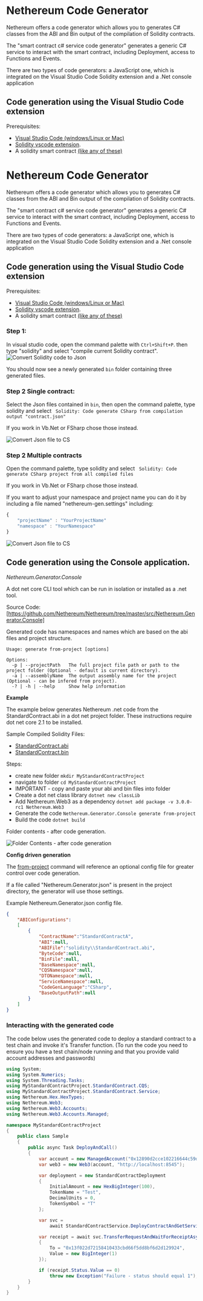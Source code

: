 # Nethereum Code Generator

Nethereum offers a code generator which allows you to generates C# classes from the ABI and Bin output of the compilation of Solidity contracts.

The "smart contract c# service code generator" generates a generic C# service to interact with the smart contract, including Deployment, access to Functions and Events.

There are two types of code generators: a JavaScript one, which is integrated on the Visual Studio Code Solidity extension and a .Net console application

## Code generation using the Visual Studio Code extension

Prerequisites: 

* [Visual Studio Code (windows/Linux or Mac)](https://code.visualstudio.com/) 
* [Solidity vscode extension](https://marketplace.visualstudio.com/items?itemName=JuanBlanco.solidity).
* A solidity smart contract [(like any of these)](http://solidity.readthedocs.io/en/develop/solidity-by-example.html)

# Nethereum Code Generator

Nethereum offers a code generator which allows you to generates C# classes from the ABI and Bin output of the compilation of Solidity contracts.

The "smart contract c# service code generator" generates a generic C# service to interact with the smart contract, including Deployment, access to Functions and Events.

There are two types of code generators: a JavaScript one, which is integrated on the Visual Studio Code Solidity extension and a .Net console application

## Code generation using the Visual Studio Code extension

Prerequisites: 

* [Visual Studio Code (windows/Linux or Mac)](https://code.visualstudio.com/) 
* [Solidity vscode extension](https://marketplace.visualstudio.com/items?itemName=JuanBlanco.solidity).
* A solidity smart contract [(like any of these)](http://solidity.readthedocs.io/en/develop/solidity-by-example.html)

### Step 1:

In visual studio code, open the command palette with ``` Ctrl+Shift+P ```. then type "solidity" and select "compile current Solidity contract".
![Convert Solidity code to Json](screenshots/how-to-use-console-generator1.gif)

You should now see a newly generated ``` bin ``` folder containing three generated files.

### Step 2 Single contract:

Select the Json files contained in ``` bin ```, then open the command palette, type solidity and select ``` Solidity: Code generate CSharp from compilation output "contract.json"```

If you work in Vb.Net or FSharp chose those instead.

![Convert Json file to CS](screenshots/code-generation-single-contract.gif)


### Step 2 Multiple contracts

Open the command palette, type solidity and select ``` Solidity: Code generate CSharp project from all compiled files```

If you work in Vb.Net or FSharp chose those instead.

If you want to adjust your namespace and project name you can do it by including a file named "nethereum-gen.settings" including:

```javascript
{
    "projectName" : "YourProjectName"
    "namespace" : "YourNamespace"
}
```

![Convert Json file to CS](screenshots/code-generation-mutltiple.contracts.gif)

## Code generation using the Console application.

*Nethereum.Generator.Console*

A dot net core CLI tool which can be run in isolation or installed as a .net tool.

Source Code: [https://github.com/Nethereum/Nethereum/tree/master/src/Nethereum.Generator.Console]

Generated code has namespaces and names which are based on the abi files and project structure.

```
Usage: generate from-project [options]

Options:
  -p | --projectPath   The full project file path or path to the project folder (Optional - default is current directory).
  -a | --assemblyName  The output assembly name for the project (Optional - can be infered from project).
  -? | -h | --help     Show help information

```

**Example**

The example below generates Nethereum .net code from the StandardContract.abi in a dot net project folder.
These instructions require dot net core 2.1 to be installed.

Sample Compiled Solidity Files:
* [StandardContract.abi](sample-contracts/StandardContract.abi)
* [StandardContract.bin](sample-contracts/StandardContract.bin)

Steps:
- create new folder  ``` mkdir MyStandardContractProject ```
- navigate to folder ``` cd MyStandardContractProject ```
- IMPORTANT - copy and paste your abi and bin files into folder
- Create a dot net class library ``` dotnet new classLib ```
- Add Nethereum.Web3 as a dependency ``` dotnet add package -v 3.0.0-rc1 Nethereum.Web3 ```
- Generate the code ``` Nethereum.Generator.Console generate from-project ```
- Build the code ``` dotnet build ```

Folder contents - after code generation.

![Folder Contents - after code generation](screenshots/from-project-folder-contents-after-0.PNG "Folder Contents - after code generation")

**Config driven generation**

The [from-project](#from-project) command will reference an optional config file for greater control over code generation.

If a file called "Nethereum.Generator.json" is present in the project directory, the generator will use those settings.

Example Nethereum.Generator.json config file.
``` json
{
	"ABIConfigurations":
	[
		{
			"ContractName":"StandardContractA",
			"ABI":null,
			"ABIFile":"solidity\\StandardContract.abi",
			"ByteCode":null,
			"BinFile":null,
			"BaseNamespace":null,
			"CQSNamespace":null,
			"DTONamespace":null,
			"ServiceNamespace":null,
			"CodeGenLanguage":"CSharp",
			"BaseOutputPath":null
		}
	]
}
```

### Interacting with the generated code

The code below uses the generated code to deploy a standard contract to a test chain and invoke it's Transfer function.
(To run the code you need to ensure you have a test chain/node running and that you provide valid account addresses and passwords)

``` csharp
using System;
using System.Numerics;
using System.Threading.Tasks;
using MyStandardContractProject.StandardContract.CQS;
using MyStandardContractProject.StandardContract.Service;
using Nethereum.Hex.HexTypes;
using Nethereum.Web3;
using Nethereum.Web3.Accounts;
using Nethereum.Web3.Accounts.Managed;

namespace MyStandardContractProject
{
    public class Sample
    {
        public async Task DeployAndCall()
        {
            var account = new ManagedAccount("0x12890d2cce102216644c59dae5baed380d84830c", "password");
            var web3 = new Web3(account, "http://localhost:8545");

            var deployment = new StandardContractDeployment
            {
                InitialAmount = new HexBigInteger(100),
                TokenName = "Test",
                DecimalUnits = 0,
                TokenSymbol = "T"
            };

            var svc =
                await StandardContractService.DeployContractAndGetServiceAsync(web3, deployment);

            var receipt = await svc.TransferRequestAndWaitForReceiptAsync(new TransferFunction
            {
                To = "0x13f022d72158410433cbd66f5dd8bf6d2d129924",
                Value = new BigInteger(1)
            });

            if (receipt.Status.Value == 0)
                throw new Exception("Failure - status should equal 1");
        }
    }
}
```
